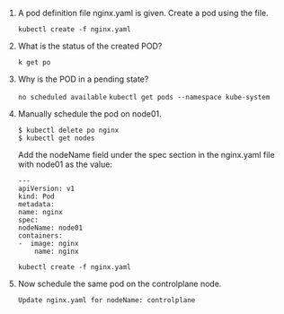 1. A pod definition file nginx.yaml is given. Create a pod using the file.

    `kubectl create -f nginx.yaml`

2. What is the status of the created POD?

    `k get po`

3. Why is the POD in a pending state?

    `no scheduled available`
    `kubectl get pods --namespace kube-system`

4. Manually schedule the pod on node01.

    ```
    $ kubectl delete po nginx
    $ kubectl get nodes
    ```
    Add the nodeName field under the spec section in the nginx.yaml file with node01 as the value:
    ```
    ---
    apiVersion: v1
    kind: Pod
    metadata:
    name: nginx
    spec:
    nodeName: node01
    containers:
    -  image: nginx
        name: nginx
    ```
    `kubectl create -f nginx.yaml`

5. Now schedule the same pod on the controlplane node.

    `Update nginx.yaml for nodeName: controlplane`